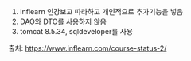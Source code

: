 ﻿1. inflearn 인강보고 따라하고 개인적으로 추가기능을 넣음
2. DAO와 DTO를 사용하지 않음
3. tomcat 8.5.34, sqldeveloper를 사용

출처: https://www.inflearn.com/course-status-2/